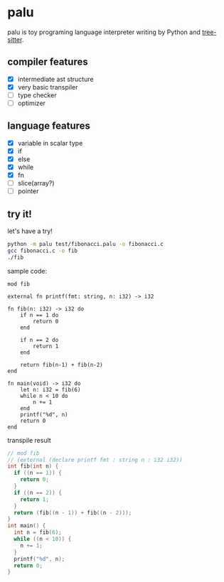 # palu

palu is toy programing language interpreter writing by Python and [tree-sitter](https://tree-sitter.github.io/tree-sitter/).

## compiler features

- [x] intermediate ast structure
- [x] very basic transpiler
- [ ] type checker
- [ ] optimizer

## language features

- [x] variable in scalar type
- [x] if
- [x] else
- [x] while
- [x] fn
- [ ] slice(array?)
- [ ] pointer

## try it!

let's have a try!

```bash
python -m palu test/fibonacci.palu -o fibonacci.c
gcc fibonacci.c -o fib
./fib
```

sample code:

```palu
mod fib

external fn printf(fmt: string, n: i32) -> i32

fn fib(n: i32) -> i32 do
    if n == 1 do
        return 0
    end

    if n == 2 do
        return 1
    end

    return fib(n-1) + fib(n-2)
end

fn main(void) -> i32 do
    let n: i32 = fib(6)
    while n < 10 do
        n += 1
    end
    printf("%d", n)
    return 0
end
```

transpile result

```c
// mod fib
// (external (declare printf fmt : string n : i32 i32))
int fib(int n) {
  if ((n == 1)) {
    return 0;
  }
  if ((n == 2)) {
    return 1;
  }
  return (fib((n - 1)) + fib((n - 2)));
}
int main() {
  int n = fib(6);
  while ((n < 10)) {
    n += 1;
  }
  printf("%d", n);
  return 0;
}
```